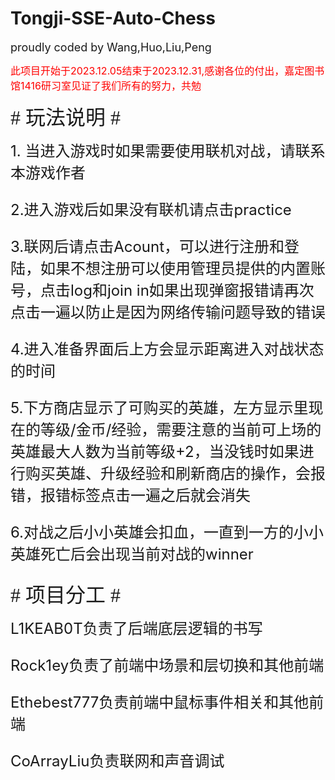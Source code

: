 # Tongji-SSE-Auto-Chess
<font size=4>proudly coded by Wang,Huo,Liu,Peng </font>

<font color="Red" size=3>此项目开始于2023.12.05结束于2023.12.31,感谢各位的付出，嘉定图书馆1416研习室见证了我们所有的努力，共勉</font>

<font size=6 face="楷书" ># 玩法说明 #</font>

<font size=5>1. 当进入游戏时如果需要使用联机对战，请联系本游戏作者

2.进入游戏后如果没有联机请点击practice

3.联网后请点击Acount，可以进行注册和登陆，如果不想注册可以使用管理员提供的内置账号，点击log和join in如果出现弹窗报错请再次点击一遍以防止是因为网络传输问题导致的错误

4.进入准备界面后上方会显示距离进入对战状态的时间

5.下方商店显示了可购买的英雄，左方显示里现在的等级/金币/经验，需要注意的当前可上场的英雄最大人数为当前等级+2，当没钱时如果进行购买英雄、升级经验和刷新商店的操作，会报错，报错标签点击一遍之后就会消失

6.对战之后小小英雄会扣血，一直到一方的小小英雄死亡后会出现当前对战的winner

</font>


<font size=6 face="楷书" ># 项目分工 #</font>

<font size=5>L1KEAB0T负责了后端底层逻辑的书写

Rock1ey负责了前端中场景和层切换和其他前端

Ethebest777负责前端中鼠标事件相关和其他前端

CoArrayLiu负责联网和声音调试



